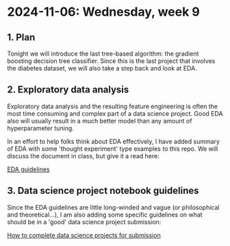 # 2024-11-06: Wednesday, week 9

## 1. Plan

Tonight we will introduce the last tree-based algorithm: the gradient boosting decision tree classifier. Since this is the last project that involves the diabetes dataset, we will also take a step back and look at EDA.

## 2. Exploratory data analysis

Exploratory data analysis and the resulting feature engineering is often the most time consuming and complex part of a data science project. Good EDA also will usually result in a much better model than any amount of hyperparameter tuning.

In an effort to help folks think about EDA effectively, I have added summary of EDA with some 'thought experiment' type examples to this repo. We will discuss the document in class, but give it a read here:

[EDA guidelines](https://github.com/4GeeksAcademy/gperdrizet-ds7-materials/blob/main/how_to/EDA.md)

## 3. Data science project notebook guidelines

Since the EDA guidelines are little long-winded and vague (or philosophical and theoretical...), I am also adding some specific guidelines on what should be in a 'good' data science project submission:

[How to complete data science projects for submission](https://github.com/4GeeksAcademy/gperdrizet-ds7-materials/blob/main/how_to/complete_data-science_projects.md)
